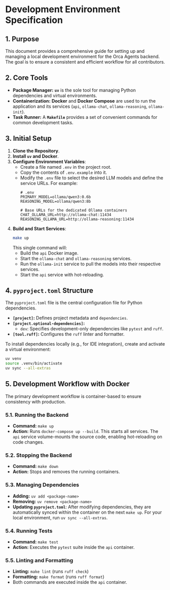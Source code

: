 # Development Environment Specification

## 1. Purpose

This document provides a comprehensive guide for setting up and managing a local development environment for the Orca Agents backend. The goal is to ensure a consistent and efficient workflow for all contributors.

## 2. Core Tools

-   **Package Manager:** **`uv`** is the sole tool for managing Python dependencies and virtual environments.
-   **Containerization:** **Docker** and **Docker Compose** are used to run the application and its services (`api`, `ollama-chat`, `ollama-reasoning`, `ollama-init`).
-   **Task Runner:** A **`Makefile`** provides a set of convenient commands for common development tasks.

## 3. Initial Setup

1.  **Clone the Repository**.
2.  **Install `uv` and Docker**.
3.  **Configure Environment Variables**:
    -   Create a file named `.env` in the project root.
    -   Copy the contents of `.env.example` into it.
    -   Modify the `.env` file to select the desired LLM models and define the service URLs. For example:
        ```env
        # .env
        PRIMARY_MODEL=ollama/qwen3:0.6b
        REASONING_MODEL=ollama/qwen3:8b

        # Base URLs for the dedicated Ollama containers
        CHAT_OLLAMA_URL=http://ollama-chat:11434
        REASONING_OLLAMA_URL=http://ollama-reasoning:11434
        ```
4.  **Build and Start Services**:
    ```bash
    make up
    ```
    This single command will:
    -   Build the `api` Docker image.
    -   Start the `ollama-chat` and `ollama-reasoning` services.
    -   Run the `ollama-init` service to pull the models into their respective services.
    -   Start the `api` service with hot-reloading.

## 4. `pyproject.toml` Structure

The `pyproject.toml` file is the central configuration file for Python dependencies.

-   **`[project]`:** Defines project metadata and `dependencies`.
-   **`[project.optional-dependencies]`:**
    -   `dev`: Specifies development-only dependencies like `pytest` and `ruff`.
-   **`[tool.ruff]`:** Configures the `ruff` linter and formatter.

To install dependencies locally (e.g., for IDE integration), create and activate a virtual environment:
```bash
uv venv
source .venv/bin/activate
uv sync --all-extras
```

## 5. Development Workflow with Docker

The primary development workflow is container-based to ensure consistency with production.

### 5.1. Running the Backend

-   **Command:** `make up`
-   **Action:** Runs `docker-compose up --build`. This starts all services. The `api` service volume-mounts the source code, enabling hot-reloading on code changes.

### 5.2. Stopping the Backend

-   **Command:** `make down`
-   **Action:** Stops and removes the running containers.

### 5.3. Managing Dependencies

-   **Adding:** `uv add <package-name>`
-   **Removing:** `uv remove <package-name>`
-   **Updating `pyproject.toml`**: After modifying dependencies, they are automatically synced within the container on the next `make up`. For your local environment, run `uv sync --all-extras`.

### 5.4. Running Tests

-   **Command:** `make test`
-   **Action:** Executes the `pytest` suite inside the `api` container.

### 5.5. Linting and Formatting

-   **Linting:** `make lint` (runs `ruff check`)
-   **Formatting:** `make format` (runs `ruff format`)
-   Both commands are executed inside the `api` container. 
